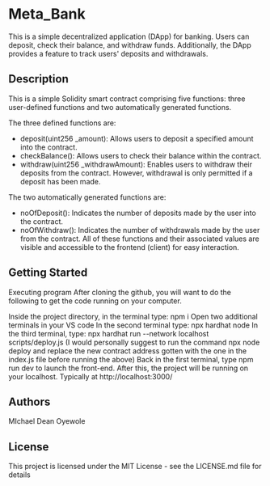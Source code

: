 # Meta_Bank
This is a simple decentralized application (DApp) for banking. Users can deposit, check their balance, and withdraw funds. Additionally, the DApp provides a feature to track users' deposits and withdrawals.

## Description
This is a simple Solidity smart contract comprising five functions: three user-defined functions and two automatically generated functions.

The three defined functions are:

- deposit(uint256 _amount): Allows users to deposit a specified amount into the contract.
- checkBalance(): Allows users to check their balance within the contract.
- withdraw(uint256 _withdrawAmount): Enables users to withdraw their deposits from the contract. However, withdrawal is only permitted if a deposit has been made.
  
The two automatically generated functions are:

- noOfDeposit(): Indicates the number of deposits made by the user into the contract.
- noOfWithdraw(): Indicates the number of withdrawals made by the user from the contract.
All of these functions and their associated values are visible and accessible to the frontend (client) for easy interaction.


## Getting Started
Executing program
After cloning the github, you will want to do the following to get the code running on your computer.

Inside the project directory, in the terminal type: npm i
Open two additional terminals in your VS code
In the second terminal type: npx hardhat node
In the third terminal, type: npx hardhat run --network localhost scripts/deploy.js (I would personally suggest to run the command npx node deploy and replace the new contract address gotten with the one in the index.js file before running the above)
Back in the first terminal, type npm run dev to launch the front-end. After this, the project will be running on your localhost. Typically at http://localhost:3000/

## Authors
MIchael Dean Oyewole

## License
This project is licensed under the MIT License - see the LICENSE.md file for details
